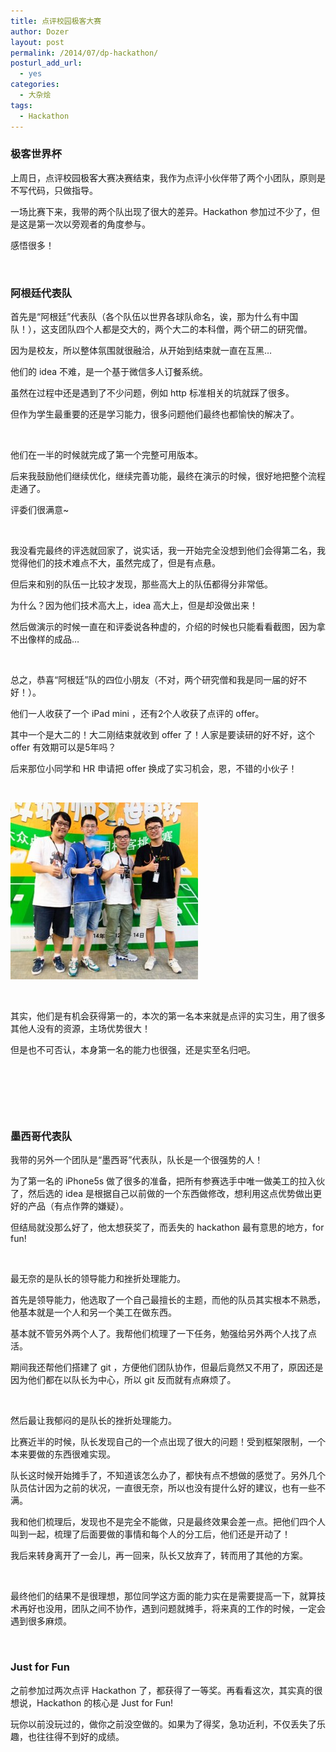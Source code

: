 ```yaml
---
title: 点评校园极客大赛
author: Dozer
layout: post
permalink: /2014/07/dp-hackathon/
posturl_add_url:
  - yes
categories:
  - 大杂烩
tags:
  - Hackathon
---
```


### <span id="i">极客世界杯</span>

上周日，点评校园极客大赛决赛结束，我作为点评小伙伴带了两个小团队，原则是不写代码，只做指导。

一场比赛下来，我带的两个队出现了很大的差异。Hackathon 参加过不少了，但是这是第一次以旁观者的角度参与。

感悟很多！

<!--more-->

&nbsp;

### <span id="i-2">阿根廷代表队</span>

首先是“阿根廷”代表队（各个队伍以世界各球队命名，诶，那为什么有中国队！），这支团队四个人都是交大的，两个大二的本科僧，两个研二的研究僧。

因为是校友，所以整体氛围就很融洽，从开始到结束就一直在互黑…

他们的 idea 不难，是一个基于微信多人订餐系统。

虽然在过程中还是遇到了不少问题，例如 http 标准相关的坑就踩了很多。

但作为学生最重要的还是学习能力，很多问题他们最终也都愉快的解决了。

&nbsp;

他们在一半的时候就完成了第一个完整可用版本。

后来我鼓励他们继续优化，继续完善功能，最终在演示的时候，很好地把整个流程走通了。

评委们很满意~

&nbsp;

我没看完最终的评选就回家了，说实话，我一开始完全没想到他们会得第二名，我觉得他们的技术难点不大，虽然完成了，但是有点悬。

但后来和别的队伍一比较才发现，那些高大上的队伍都得分非常低。

为什么？因为他们技术高大上，idea 高大上，但是却没做出来！

然后做演示的时候一直在和评委说各种虚的，介绍的时候也只能看看截图，因为拿不出像样的成品…

&nbsp;

总之，恭喜“阿根廷”队的四位小朋友（不对，两个研究僧和我是同一届的好不好！）。

他们一人收获了一个 iPad mini ，还有2个人收获了点评的 offer。

其中一个是大二的！大二刚结束就收到 offer 了！人家是要读研的好不好，这个 offer 有效期可以是5年吗？

后来那位小同学和 HR 申请把 offer 换成了实习机会，恩，不错的小伙子！

&nbsp;

[<img class="alignnone size-medium wp-image-1526" src="/uploads/2014/07/dp-hackathon-300x283.jpg" alt="dp-hackathon" width="300" height="283" />][1]

&nbsp;

其实，他们是有机会获得第一的，本次的第一名本来就是点评的实习生，用了很多其他人没有的资源，主场优势很大！

但是也不可否认，本身第一名的能力也很强，还是实至名归吧。

&nbsp;

&nbsp;

&nbsp;

### <span id="i-3">墨西哥代表队</span>

我带的另外一个团队是“墨西哥”代表队，队长是一个很强势的人！

为了第一名的 iPhone5s 做了很多的准备，把所有参赛选手中唯一做美工的拉入伙了，然后选的 idea 是根据自己以前做的一个东西做修改，想利用这点优势做出更好的产品（有点作弊的嫌疑）。

但结局就没那么好了，他太想获奖了，而丢失的 hackathon 最有意思的地方，for fun!

&nbsp;

最无奈的是队长的领导能力和挫折处理能力。

首先是领导能力，他选取了一个自己最擅长的主题，而他的队员其实根本不熟悉，他基本就是一个人和另一个美工在做东西。

基本就不管另外两个人了。我帮他们梳理了一下任务，勉强给另外两个人找了点活。

期间我还帮他们搭建了 git ，方便他们团队协作，但最后竟然又不用了，原因还是因为他们都在以队长为中心，所以 git 反而就有点麻烦了。

&nbsp;

然后最让我郁闷的是队长的挫折处理能力。

比赛近半的时候，队长发现自己的一个点出现了很大的问题！受到框架限制，一个本来要做的东西很难实现。

队长这时候开始摊手了，不知道该怎么办了，都快有点不想做的感觉了。另外几个队员估计因为之前的状况，一直很无奈，所以也没有提什么好的建议，也有一些不满。

我和他们梳理后，发现也不是完全不能做，只是最终效果会差一点。把他们四个人叫到一起，梳理了后面要做的事情和每个人的分工后，他们还是开动了！

我后来转身离开了一会儿，再一回来，队长又放弃了，转而用了其他的方案。

&nbsp;

最终他们的结果不是很理想，那位同学这方面的能力实在是需要提高一下，就算技术再好也没用，团队之间不协作，遇到问题就摊手，将来真的工作的时候，一定会遇到很多麻烦。

&nbsp;

### <span id="Just_for_Fun">Just for Fun</span>

之前参加过两次点评 Hackathon 了，都获得了一等奖。再看看这次，其实真的很想说，Hackathon 的核心是 Just for Fun!

玩你以前没玩过的，做你之前没空做的。如果为了得奖，急功近利，不仅丢失了乐趣，也往往得不到好的成绩。

 [1]: /uploads/2014/07/dp-hackathon.jpg
